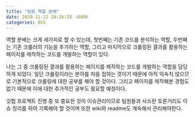 ```yaml
---
title: "팀원 역할 분배"
date: 2020-11-22 20:26:28 -0400
categories: OSS
---
```

역할 분배는 크게 세가지로 할 수 있는데, 첫번째는 기존 코드를 분석하는 역할, 두번째는 기존 크롤러의 기능을 추가하는 역할, 그리고 마지막으로 크롤링된 결과를 활용하는 페이지를 제작하는 코드를 개발하는 역할이 있다. 

나는 그 중 크롤링된 결과를 활용하는 페이지를 제작하는 코드를 개발하는 역할을 담당하게 되었다. 일단 크롤링이라는 분야를 처음 접하는 것이기 때문에 아직 익숙치 않으므로 기본적으로 크롤링에 대한 공부를 해야 할 것이다. 그리고 페이지를 제작해본 경험도 없기 때문에 이에 대한 추가적인 공부도 필요할 예정이다.

깃헙 프로젝트 진행 중 또 중요한 것이 이슈관리이므로 팀원들과 사소한 토론거리도 이슈 정리를 하여 기록해야 할 것이며 또한 wiki와 readme도 계속해서 관리해야한다.
